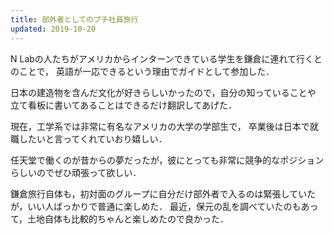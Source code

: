 ```yaml
---
title: 部外者としてのプチ社員旅行
updated: 2019-10-20
---
```


N Labの人たちがアメリカからインターンできている学生を鎌倉に連れて行くとのことで，
英語が一応できるという理由でガイドとして参加した．

日本の建造物を含んだ文化が好きらしいかったので，自分の知っていることや
立て看板に書いてあることはできるだけ翻訳してあげた．

現在，工学系では非常に有名なアメリカの大学の学部生で，
卒業後は日本で就職したいと言ってくれていおり嬉しい．

任天堂で働くのが昔からの夢だったが，彼にとっても非常に競争的なポジションらしいのでぜひ頑張って欲しい．


鎌倉旅行自体も，初対面のグループに自分だけ部外者で入るのは緊張していたが，いい人ばっかりで普通に楽しめた．
最近，保元の乱を調べていたのもあって，土地自体も比較的ちゃんと楽しめたので良かった．
